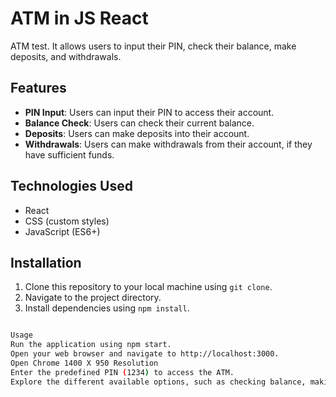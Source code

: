 # ATM  in JS React

ATM test. It allows users to input their PIN, check their balance, make deposits, and withdrawals.

## Features

- **PIN Input**: Users can input their PIN to access their account.
- **Balance Check**: Users can check their current balance.
- **Deposits**: Users can make deposits into their account.
- **Withdrawals**: Users can make withdrawals from their account, if they have sufficient funds.


## Technologies Used

- React
- CSS (custom styles)
- JavaScript (ES6+)

## Installation

1. Clone this repository to your local machine using `git clone`.
2. Navigate to the project directory.
3. Install dependencies using `npm install`.
```bash

Usage
Run the application using npm start.
Open your web browser and navigate to http://localhost:3000.
Open Chrome 1400 X 950 Resolution
Enter the predefined PIN (1234) to access the ATM.
Explore the different available options, such as checking balance, making deposits and withdrawals.
